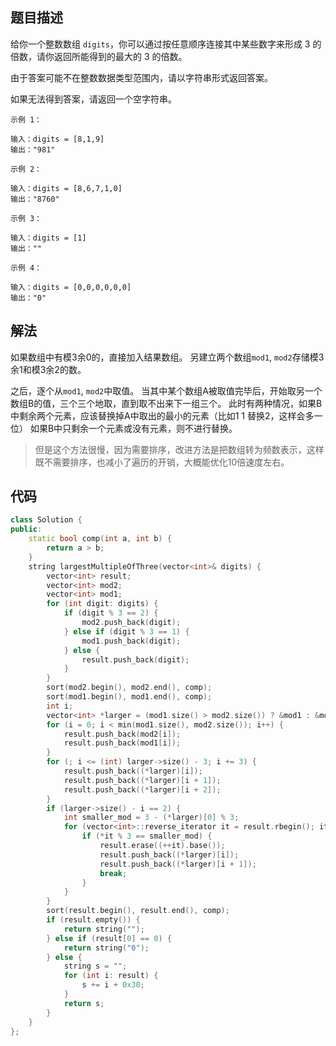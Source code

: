 ## 题目描述

给你一个整数数组 `digits`，你可以通过按任意顺序连接其中某些数字来形成 3 的倍数，请你返回所能得到的最大的 3 的倍数。

由于答案可能不在整数数据类型范围内，请以字符串形式返回答案。

如果无法得到答案，请返回一个空字符串。
```
示例 1：

输入：digits = [8,1,9]
输出："981"

示例 2：

输入：digits = [8,6,7,1,0]
输出："8760"

示例 3：

输入：digits = [1]
输出：""

示例 4：

输入：digits = [0,0,0,0,0,0]
输出："0"
```
## 解法

如果数组中有模3余0的，直接加入结果数组。
另建立两个数组`mod1`, `mod2`存储模3余1和模3余2的数。

之后，逐个从`mod1`, `mod2`中取值。
当其中某个数组A被取值完毕后，开始取另一个数组B的值，三个三个地取，直到取不出来下一组三个。
此时有两种情况，如果B中剩余两个元素，应该替换掉A中取出的最小的元素（比如1 1 替换2，这样会多一位）
如果B中只剩余一个元素或没有元素，则不进行替换。

> 但是这个方法很慢，因为需要排序，改进方法是把数组转为频数表示，这样既不需要排序，也减小了遍历的开销，大概能优化10倍速度左右。

## 代码

```cpp
class Solution {
public:
    static bool comp(int a, int b) {
        return a > b;
    }
    string largestMultipleOfThree(vector<int>& digits) {
        vector<int> result;
        vector<int> mod2;
        vector<int> mod1;
        for (int digit: digits) {
            if (digit % 3 == 2) {
                mod2.push_back(digit);
            } else if (digit % 3 == 1) {
                mod1.push_back(digit);
            } else {
                result.push_back(digit);
            }
        }
        sort(mod2.begin(), mod2.end(), comp);
        sort(mod1.begin(), mod1.end(), comp);
        int i;
        vector<int> *larger = (mod1.size() > mod2.size()) ? &mod1 : &mod2;
        for (i = 0; i < min(mod1.size(), mod2.size()); i++) {
            result.push_back(mod2[i]);
            result.push_back(mod1[i]);
        }
        for (; i <= (int) larger->size() - 3; i += 3) {
            result.push_back((*larger)[i]);
            result.push_back((*larger)[i + 1]);
            result.push_back((*larger)[i + 2]);
        }
        if (larger->size() - i == 2) {
            int smaller_mod = 3 - (*larger)[0] % 3;
            for (vector<int>::reverse_iterator it = result.rbegin(); it != result.rend(); it++) {
                if (*it % 3 == smaller_mod) {
                    result.erase((++it).base());
                    result.push_back((*larger)[i]);
                    result.push_back((*larger)[i + 1]);
                    break;
                }
            }
        }
        sort(result.begin(), result.end(), comp);
        if (result.empty()) {
            return string("");
        } else if (result[0] == 0) {
            return string("0");
        } else {
            string s = "";
            for (int i: result) {
                s += i + 0x30;
            }
            return s;
        }
    }
};
```